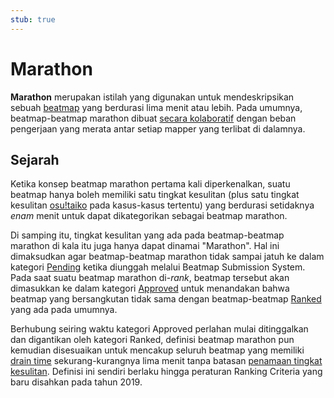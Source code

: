```yaml
---
stub: true
---
```


# Marathon

**Marathon** merupakan istilah yang digunakan untuk mendeskripsikan sebuah [beatmap](/wiki/Beatmap) yang berdurasi lima menit atau lebih. Pada umumnya, beatmap-beatmap marathon dibuat [secara kolaboratif](/wiki/Beatmap/Beatmap_collaborations) dengan beban pengerjaan yang merata antar setiap mapper yang terlibat di dalamnya.

## Sejarah

Ketika konsep beatmap marathon pertama kali diperkenalkan, suatu beatmap hanya boleh memiliki satu tingkat kesulitan (plus satu tingkat kesulitan [osu!taiko](/wiki/Game_mode/osu!taiko) pada kasus-kasus tertentu) yang berdurasi setidaknya *enam* menit untuk dapat dikategorikan sebagai beatmap marathon.

Di samping itu, tingkat kesulitan yang ada pada beatmap-beatmap marathon di kala itu juga hanya dapat dinamai "Marathon". Hal ini dimaksudkan agar beatmap-beatmap marathon tidak sampai jatuh ke dalam kategori [Pending](/wiki/Beatmap/Category#work-in-progress-dan-pending) ketika diunggah melalui Beatmap Submission System. Pada saat suatu beatmap marathon di-*rank*, beatmap tersebut akan dimasukkan ke dalam kategori [Approved](/wiki/Beatmap/Category#approved) untuk menandakan bahwa beatmap yang bersangkutan tidak sama dengan beatmap-beatmap [Ranked](/wiki/Beatmap/Category#ranked) yang ada pada umumnya.

Berhubung seiring waktu kategori Approved perlahan mulai ditinggalkan dan digantikan oleh kategori Ranked, definisi beatmap marathon pun kemudian disesuaikan untuk mencakup seluruh beatmap yang memiliki [drain time](/wiki/Beatmap/Drain_time) sekurang-kurangnya lima menit tanpa batasan [penamaan tingkat kesulitan](/wiki/Ranking_Criteria/Difficulty_naming). Definisi ini sendiri berlaku hingga peraturan Ranking Criteria yang baru disahkan pada tahun 2019.
